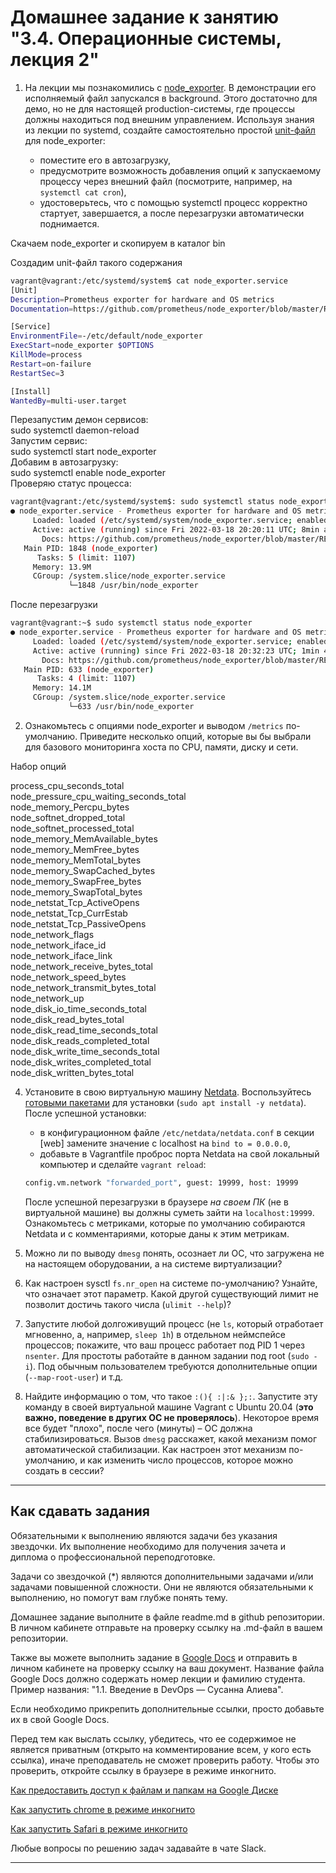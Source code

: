 # Домашнее задание к занятию "3.4. Операционные системы, лекция 2"

1. На лекции мы познакомились с [node_exporter](https://github.com/prometheus/node_exporter/releases). В демонстрации его исполняемый файл запускался в background. Этого достаточно для демо, но не для настоящей production-системы, где процессы должны находиться под внешним управлением. Используя знания из лекции по systemd, создайте самостоятельно простой [unit-файл](https://www.freedesktop.org/software/systemd/man/systemd.service.html) для node_exporter:

    * поместите его в автозагрузку,
    * предусмотрите возможность добавления опций к запускаемому процессу через внешний файл (посмотрите, например, на `systemctl cat cron`),
    * удостоверьтесь, что с помощью systemctl процесс корректно стартует, завершается, а после перезагрузки автоматически поднимается.

Скачаем node_exporter и скопируем в каталог bin  

Создадим unit-файл такого содержания  
```bash
vagrant@vagrant:/etc/systemd/system$ cat node_exporter.service
[Unit]
Description=Prometheus exporter for hardware and OS metrics
Documentation=https://github.com/prometheus/node_exporter/blob/master/README.md

[Service]
EnvironmentFile=-/etc/default/node_exporter
ExecStart=node_exporter $OPTIONS
KillMode=process
Restart=on-failure
RestartSec=3

[Install]
WantedBy=multi-user.target
```
Перезапустим демон сервисов:   
sudo systemctl daemon-reload  
Запустим сервис:   
sudo systemctl start node_exporter  
Добавим в автозагрузку:  
sudo systemctl enable node_exporter  
Проверяю статус процесса:

```bash
vagrant@vagrant:/etc/systemd/system$: sudo systemctl status node_exporter
● node_exporter.service - Prometheus exporter for hardware and OS metrics
     Loaded: loaded (/etc/systemd/system/node_exporter.service; enabled; vendor preset: enabled)
     Active: active (running) since Fri 2022-03-18 20:20:11 UTC; 8min ago
       Docs: https://github.com/prometheus/node_exporter/blob/master/README.md
   Main PID: 1848 (node_exporter)
      Tasks: 5 (limit: 1107)
     Memory: 13.9M
     CGroup: /system.slice/node_exporter.service
             └─1848 /usr/bin/node_exporter

```

После перезагрузки
```bash
vagrant@vagrant:~$ sudo systemctl status node_exporter
● node_exporter.service - Prometheus exporter for hardware and OS metrics
     Loaded: loaded (/etc/systemd/system/node_exporter.service; enabled; vendor preset: enabled)
     Active: active (running) since Fri 2022-03-18 20:32:23 UTC; 1min 49s ago
       Docs: https://github.com/prometheus/node_exporter/blob/master/README.md
   Main PID: 633 (node_exporter)
      Tasks: 4 (limit: 1107)
     Memory: 14.1M
     CGroup: /system.slice/node_exporter.service
             └─633 /usr/bin/node_exporter
```

2. Ознакомьтесь с опциями node_exporter и выводом `/metrics` по-умолчанию. Приведите несколько опций, которые вы бы выбрали для базового мониторинга хоста по CPU, памяти, диску и сети.

Набор опций

process_cpu_seconds_total  
node_pressure_cpu_waiting_seconds_total   
node_memory_Percpu_bytes  
node_softnet_dropped_total  
node_softnet_processed_total  
node_memory_MemAvailable_bytes   
node_memory_MemFree_bytes  
node_memory_MemTotal_bytes  
node_memory_SwapCached_bytes    
node_memory_SwapFree_bytes  
node_memory_SwapTotal_bytes   
node_netstat_Tcp_ActiveOpens  
node_netstat_Tcp_CurrEstab  
node_netstat_Tcp_PassiveOpens  
node_network_flags  
node_network_iface_id  
node_network_iface_link  
node_network_receive_bytes_total  
node_network_speed_bytes  
node_network_transmit_bytes_total  
node_network_up  
node_disk_io_time_seconds_total  
node_disk_read_bytes_total  
node_disk_read_time_seconds_total  
node_disk_reads_completed_total  
node_disk_write_time_seconds_total  
node_disk_writes_completed_total  
node_disk_written_bytes_total  

4. Установите в свою виртуальную машину [Netdata](https://github.com/netdata/netdata). Воспользуйтесь [готовыми пакетами](https://packagecloud.io/netdata/netdata/install) для установки (`sudo apt install -y netdata`). После успешной установки:
    * в конфигурационном файле `/etc/netdata/netdata.conf` в секции [web] замените значение с localhost на `bind to = 0.0.0.0`,
    * добавьте в Vagrantfile проброс порта Netdata на свой локальный компьютер и сделайте `vagrant reload`:

    ```bash
    config.vm.network "forwarded_port", guest: 19999, host: 19999
    ```

    После успешной перезагрузки в браузере *на своем ПК* (не в виртуальной машине) вы должны суметь зайти на `localhost:19999`. Ознакомьтесь с метриками, которые по умолчанию собираются Netdata и с комментариями, которые даны к этим метрикам.

5. Можно ли по выводу `dmesg` понять, осознает ли ОС, что загружена не на настоящем оборудовании, а на системе виртуализации?
6. Как настроен sysctl `fs.nr_open` на системе по-умолчанию? Узнайте, что означает этот параметр. Какой другой существующий лимит не позволит достичь такого числа (`ulimit --help`)?
7. Запустите любой долгоживущий процесс (не `ls`, который отработает мгновенно, а, например, `sleep 1h`) в отдельном неймспейсе процессов; покажите, что ваш процесс работает под PID 1 через `nsenter`. Для простоты работайте в данном задании под root (`sudo -i`). Под обычным пользователем требуются дополнительные опции (`--map-root-user`) и т.д.
8. Найдите информацию о том, что такое `:(){ :|:& };:`. Запустите эту команду в своей виртуальной машине Vagrant с Ubuntu 20.04 (**это важно, поведение в других ОС не проверялось**). Некоторое время все будет "плохо", после чего (минуты) – ОС должна стабилизироваться. Вызов `dmesg` расскажет, какой механизм помог автоматической стабилизации. Как настроен этот механизм по-умолчанию, и как изменить число процессов, которое можно создать в сессии?

 
 ---

## Как сдавать задания

Обязательными к выполнению являются задачи без указания звездочки. Их выполнение необходимо для получения зачета и диплома о профессиональной переподготовке.

Задачи со звездочкой (*) являются дополнительными задачами и/или задачами повышенной сложности. Они не являются обязательными к выполнению, но помогут вам глубже понять тему.

Домашнее задание выполните в файле readme.md в github репозитории. В личном кабинете отправьте на проверку ссылку на .md-файл в вашем репозитории.

Также вы можете выполнить задание в [Google Docs](https://docs.google.com/document/u/0/?tgif=d) и отправить в личном кабинете на проверку ссылку на ваш документ.
Название файла Google Docs должно содержать номер лекции и фамилию студента. Пример названия: "1.1. Введение в DevOps — Сусанна Алиева".

Если необходимо прикрепить дополнительные ссылки, просто добавьте их в свой Google Docs.

Перед тем как выслать ссылку, убедитесь, что ее содержимое не является приватным (открыто на комментирование всем, у кого есть ссылка), иначе преподаватель не сможет проверить работу. Чтобы это проверить, откройте ссылку в браузере в режиме инкогнито.

[Как предоставить доступ к файлам и папкам на Google Диске](https://support.google.com/docs/answer/2494822?hl=ru&co=GENIE.Platform%3DDesktop)

[Как запустить chrome в режиме инкогнито ](https://support.google.com/chrome/answer/95464?co=GENIE.Platform%3DDesktop&hl=ru)

[Как запустить  Safari в режиме инкогнито ](https://support.apple.com/ru-ru/guide/safari/ibrw1069/mac)

Любые вопросы по решению задач задавайте в чате Slack.

---
